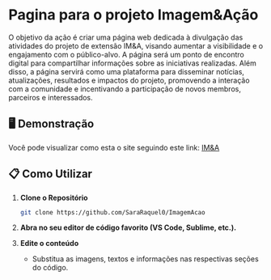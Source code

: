 # Pagina para o projeto Imagem&Ação

O objetivo da ação é criar uma página web dedicada à divulgação das atividades do projeto de extensão IM&A, visando aumentar a visibilidade e o engajamento com o público-alvo. A página será um ponto de encontro digital para compartilhar informações sobre as iniciativas realizadas. Além disso, a página servirá como uma plataforma para disseminar notícias, atualizações, resultados e impactos do projeto, promovendo a interação com a comunidade e incentivando a participação de novos membros, parceiros e interessados.

## 🖥️ Demonstração

Você pode visualizar como esta o site seguindo este link:
[IM&A](https://sararaquel0.github.io/ImagemAcao/#inicio)

## 📋 Como Utilizar

1. **Clone o Repositório**

   ```bash
   git clone https://github.com/SaraRaquel0/ImagemAcao
   ```

2. **Abra no seu editor de código favorito (VS Code, Sublime, etc.).**

3. **Edite o conteúdo**

   - Substitua as imagens, textos e informações nas respectivas seções do código.
